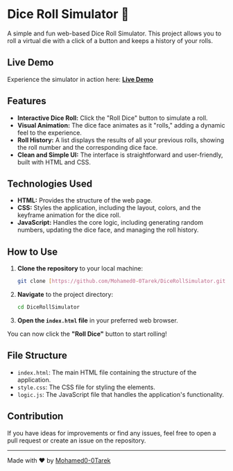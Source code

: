 # Dice Roll Simulator 🎲

A simple and fun web-based Dice Roll Simulator. This project allows you to roll a virtual die with a click of a button and keeps a history of your rolls.

## Live Demo

Experience the simulator in action here: [**Live Demo**](https://mohamed0-0tarek.github.io/DiceRollSimulator/)

## Features

- **Interactive Dice Roll:** Click the "Roll Dice" button to simulate a roll.
- **Visual Animation:** The dice face animates as it "rolls," adding a dynamic feel to the experience.
- **Roll History:** A list displays the results of all your previous rolls, showing the roll number and the corresponding dice face.
- **Clean and Simple UI:** The interface is straightforward and user-friendly, built with HTML and CSS.

## Technologies Used

- **HTML:** Provides the structure of the web page.
- **CSS:** Styles the application, including the layout, colors, and the keyframe animation for the dice roll.
- **JavaScript:** Handles the core logic, including generating random numbers, updating the dice face, and managing the roll history.

## How to Use

1.  **Clone the repository** to your local machine:
    ```sh
    git clone [https://github.com/Mohamed0-0Tarek/DiceRollSimulator.git](https://github.com/Mohamed0-0Tarek/DiceRollSimulator.git)
    ```
2.  **Navigate** to the project directory:
    ```sh
    cd DiceRollSimulator
    ```
3.  **Open the `index.html` file** in your preferred web browser.

You can now click the **"Roll Dice"** button to start rolling!

## File Structure

-   `index.html`: The main HTML file containing the structure of the application.
-   `style.css`: The CSS file for styling the elements.
-   `logic.js`: The JavaScript file that handles the application's functionality.

## Contribution

If you have ideas for improvements or find any issues, feel free to open a pull request or create an issue on the repository.

---
Made with ❤️ by [Mohamed0-0Tarek](https://github.com/Mohamed0-0Tarek)
